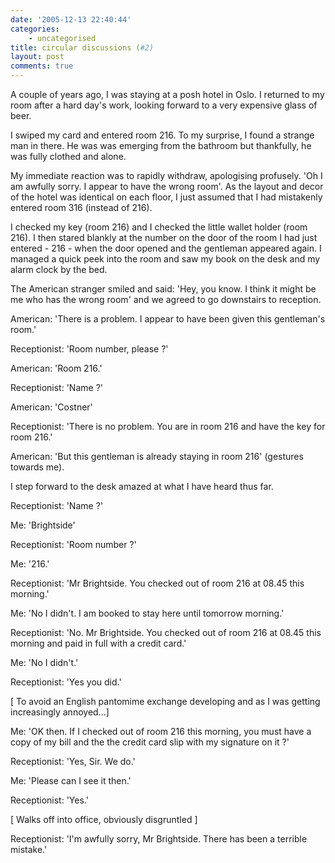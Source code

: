 ```yaml
---
date: '2005-12-13 22:40:44'
categories:
    - uncategorised
title: circular discussions (#2)
layout: post
comments: true
---
```

A couple of years ago, I was staying at a posh hotel in Oslo. I returned
to my room after a hard day's work, looking forward to a very expensive
glass of beer.

I swiped my card and entered room 216. To my surprise, I found a strange
man in there. He was was emerging from the bathroom but thankfully, he
was fully clothed and alone.

My immediate reaction was to rapidly withdraw, apologising profusely.
'Oh I am awfully sorry. I appear to have the wrong room'. As the layout
and decor of the hotel was identical on each floor, I just assumed that
I had mistakenly entered room 316 (instead of 216).

I checked my key (room 216) and I checked the little wallet holder (room
216). I then stared blankly at the number on the door of the room I had
just entered - 216 - when the door opened and the gentleman appeared
again. I managed a quick peek into the room and saw my book on the desk
and my alarm clock by the bed.

The American stranger smiled and said: 'Hey, you know. I think it might
be me who has the wrong room' and we agreed to go downstairs to
reception.

American: 'There is a problem. I appear to have been given this
gentleman's room.'

Receptionist: 'Room number, please ?'

American: 'Room 216.'

Receptionist: 'Name ?'

American: 'Costner'

Receptionist: 'There is no problem. You are in room 216 and have the key
for room 216.'

American: 'But this gentleman is already staying in room 216' (gestures
towards me).

I step forward to the desk amazed at what I have heard thus far.

Receptionist: 'Name ?'

Me: 'Brightside'

Receptionist: 'Room number ?'

Me: '216.'

Receptionist: 'Mr Brightside. You checked out of room 216 at 08.45 this
morning.'

Me: 'No I didn't. I am booked to stay here until tomorrow morning.'

Receptionist: 'No. Mr Brightside. You checked out of room 216 at 08.45
this morning and paid in full with a credit card.'

Me: 'No I didn't.'

Receptionist: 'Yes you did.'

[ To avoid an English pantomime exchange developing and as I was getting
increasingly annoyed...]

Me: 'OK then. If I checked out of room 216 this morning, you must have a
copy of my bill and the the credit card slip with my signature on it ?'

Receptionist: 'Yes, Sir. We do.'

Me: 'Please can I see it then.'

Receptionist: 'Yes.'

[ Walks off into office, obviously disgruntled ]

Receptionist: 'I'm awfully sorry, Mr Brightside. There has been a
terrible mistake.'
